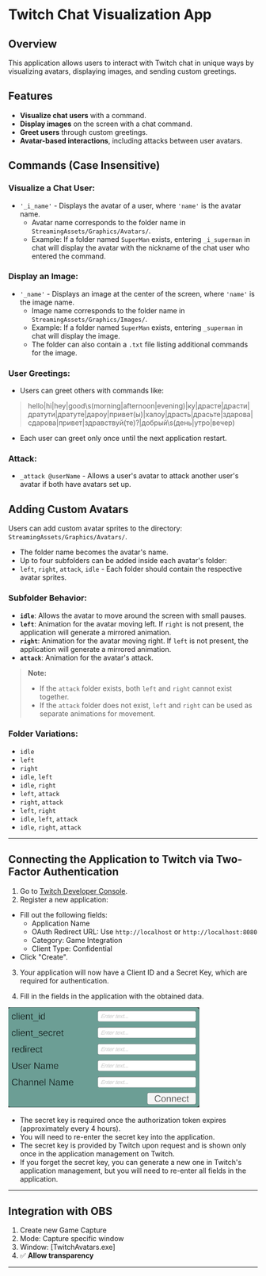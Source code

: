 # Twitch Chat Visualization App

## Overview

This application allows users to interact with Twitch chat in unique ways by visualizing avatars, displaying images, and sending custom greetings.

## Features

- **Visualize chat users** with a command.
- **Display images** on the screen with a chat command.
- **Greet users** through custom greetings.
- **Avatar-based interactions**, including attacks between user avatars.

## Commands (Case Insensitive)

### Visualize a Chat User:
- `'_i_name'` - Displays the avatar of a user, where `'name'` is the avatar name.
    - Avatar name corresponds to the folder name in `StreamingAssets/Graphics/Avatars/`.
    - Example: If a folder named `SuperMan` exists, entering `_i_superman` in chat will display the avatar with the nickname of the chat user who entered the command.

### Display an Image:
- `'_name'` - Displays an image at the center of the screen, where `'name'` is the image name.
    - Image name corresponds to the folder name in `StreamingAssets/Graphics/Images/`.
    - Example: If a folder named `SuperMan` exists, entering `_superman` in chat will display the image.
    - The folder can also contain a `.txt` file listing additional commands for the image.

### User Greetings:
- Users can greet others with commands like:
> hello|hi|hey|good\s(morning|afternoon|evening)|ку|драсте|драсти|дратути|дратуте|дароу|привет(ы)|халоу|драсть|драсьте|здарова|сдарова|привет|здравствуй(те)?|добрый\s(день|утро|вечер)
- Each user can greet only once until the next application restart.

### Attack:
- `_attack @userName` - Allows a user's avatar to attack another user's avatar if both have avatars set up.

## Adding Custom Avatars

Users can add custom avatar sprites to the directory: `StreamingAssets/Graphics/Avatars/`.
- The folder name becomes the avatar's name.
- Up to four subfolders can be added inside each avatar's folder:
- `left`, `right`, `attack`, `idle` - Each folder should contain the respective avatar sprites.

### Subfolder Behavior:
- **`idle`**: Allows the avatar to move around the screen with small pauses.
- **`left`**: Animation for the avatar moving left. If `right` is not present, the application will generate a mirrored animation.
- **`right`**: Animation for the avatar moving right. If `left` is not present, the application will generate a mirrored animation.
- **`attack`**: Animation for the avatar's attack.

> **Note:**
> - If the `attack` folder exists, both `left` and `right` cannot exist together.
> - If the `attack` folder does not exist, `left` and `right` can be used as separate animations for movement.

### Folder Variations:
- `idle`
- `left`
- `right`
- `idle`, `left`
- `idle`, `right`
- `left`, `attack`
- `right`, `attack`
- `left`, `right`
- `idle`, `left`, `attack`
- `idle`, `right`, `attack`
---
## Connecting the Application to Twitch via Two-Factor Authentication

1. Go to [Twitch Developer Console](https://dev.twitch.tv/console).
2. Register a new application:
- Fill out the following fields:
    - Application Name
    - OAuth Redirect URL: Use `http://localhost` or `http://localhost:8080`
    - Category: Game Integration
    - Client Type: Confidential
- Click "Create".

3. Your application will now have a Client ID and a Secret Key, which are required for authentication.

4. Fill in the fields in the application with the obtained data.

![Authorization Example](Assets/Images/auth.PNG)

- The secret key is required once the authorization token expires (approximately every 4 hours).
- You will need to re-enter the secret key into the application.
- The secret key is provided by Twitch upon request and is shown only once in the application management on Twitch.
- If you forget the secret key, you can generate a new one in Twitch's application management, but you will need to re-enter all fields in the application.

---


## Integration with OBS

1. Create new Game Capture
2. Mode: Capture specific window
3. Window: [TwitchAvatars.exe]
4. ✅ **Allow transparency**

---